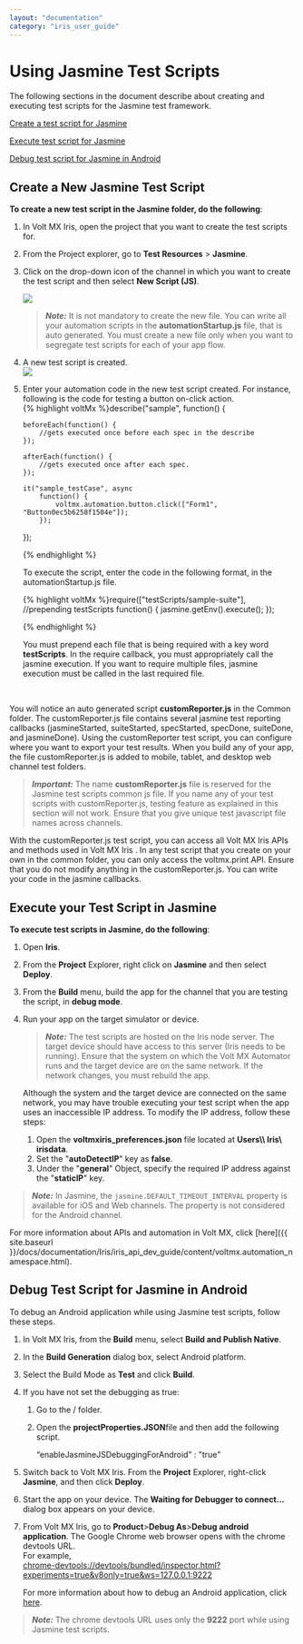 ```yaml
---
layout: "documentation"
category: "iris_user_guide"
---
```

                         


Using Jasmine Test Scripts
==========================

The following sections in the document describe about creating and executing test scripts for the Jasmine test framework.

[Create a test script for Jasmine](#create-a-new-jasmine-test-script)

[Execute test script for Jasmine](#execute-your-test-script-in-jasmine)

[Debug test script for Jasmine in Android](#debug-test-script-for-jasmine-in-android)

Create a New Jasmine Test Script
--------------------------------

**To create a new test script in the Jasmine folder, do the following**:

1.  In Volt MX Iris, open the project that you want to create the test scripts for.
2.  From the Project explorer, go to **Test Resources** > **Jasmine**.
3.  Click on the drop-down icon of the channel in which you want to create the test script and then select **New Script (JS)**.  
      
    ![](Resources/Images/createJasmineScript.png)  
    
    > **_Note:_** It is not mandatory to create the new file. You can write all your automation scripts in the **automationStartup.js** file, that is auto generated. You must create a new file only when you want to segregate test scripts for each of your app flow.
    
4.  A new test script is created.  
    ![](Resources/Images/createJasmineScript11.PNG)  
    
5.  Enter your automation code in the new test script created. For instance, following is the code for testing a button on-click action.  
    {% highlight voltMx %}describe("sample", function() {
    
        beforeEach(function() {
            //gets executed once before each spec in the describe
        });
    
        afterEach(function() {
            //gets executed once after each spec.
        });
    
        it("sample_testCase", async
            function() {
                voltmx.automation.button.click(["Form1", "Button0ec5b6258f1504e"]);
            });
    
    });
    
    {% endhighlight %}
    
    To execute the script, enter the code in the following format, in the automationStartup.js file.
    
    {% highlight voltMx %}require(["testScripts/sample-suite"], //prepending testScripts
        function() {
            jasmine.getEnv().execute();
        });
    
    {% endhighlight %}
    
    You must prepend each file that is being required with a key word **testScripts**. In the require callback, you must appropriately call the jasmine execution. If you want to require multiple files, jasmine execution must be called in the last required file.
    
     

You will notice an auto generated script **customReporter.js** in the Common folder. The customReporter.js file contains several jasmine test reporting callbacks (jasmineStarted, suiteStarted, specStarted, specDone, suiteDone, and jasmineDone). Using the customReporter test script, you can configure where you want to export your test results. When you build any of your app, the file customReporter.js is added to mobile, tablet, and desktop web channel test folders.  
  

> **_Important:_** The name **customReporter.js** file is reserved for the Jasmine test scripts common js file. If you name any of your test scripts with customReporter.js, testing feature as explained in this section will not work. Ensure that you give unique test javascript file names across channels.  

With the customReporter.js test script, you can access all Volt MX Iris APIs and methods used in Volt MX Iris . In any test script that you create on your own in the common folder, you can only access the voltmx.print API. Ensure that you do not modify anything in the customReporter.js. You can write your code in the jasmine callbacks.

Execute your Test Script in Jasmine
-----------------------------------

**To execute test scripts in Jasmine, do the following**:

1.  Open **Iris**.
2.  From the **Project** Explorer, right click on **Jasmine** and then select **Deploy**.  
    
3.  From the **Build** menu, build the app for the channel that you are testing the script, in **debug mode**.
    
4.  Run your app on the target simulator or device.
    
    > **_Note:_** The test scripts are hosted on the Iris node server. The target device should have access to this server (Iris needs to be running). Ensure that the system on which the Volt MX Automator runs and the target device are on the same network. If the network changes, you must rebuild the app.  
    
    Although the system and the target device are connected on the same network, you may have trouble executing your test script when the app uses an inaccessible IP address. To modify the IP address, follow these steps:
    
      
    
    1.  Open the **voltmxiris\_preferences.json** file located at **Users\\<user ID>\\ Iris\\ irisdata**.
    2.  Set the "**autoDetectIP**" key as **false**.
    3.  Under the "**general**" Object, specify the required IP address against the "**staticIP**" key.
    

> **_Note:_** In Jasmine, the `jasmine.DEFAULT_TIMEOUT_INTERVAL` property is available for iOS and Web channels. The property is not considered for the Android channel.

For more information about APIs and automation in Volt MX, click [here]({{ site.baseurl }}/docs/documentation/Iris/iris_api_dev_guide/content/voltmx.automation_namespace.html).

Debug Test Script for Jasmine in Android
----------------------------------------

To debug an Android application while using Jasmine test scripts, follow these steps.

1.  In Volt MX Iris, from the **Build** menu, select **Build and Publish Native**.
2.  In the **Build Generation** dialog box, select Android platform.
3.  Select the Build Mode as **Test** and click **Build**.
4.  If you have not set the debugging as true:
    1.  Go to the <workspace location>/<app name> folder.
    2.  Open the **projectProperties.JSON**file and then add the following script.  
        
        “enableJasmineJSDebuggingForAndroid” : "true"
        
5.  Switch back to Volt MX Iris. From the **Project** Explorer, right-click **Jasmine**, and then click **Deploy**.
6.  Start the app on your device. The **Waiting for Debugger to connect...** dialog box appears on your device.
7.  From Volt MX Iris, go to **Product**\>**Debug As**\>**Debug android application**. The Google Chrome web browser opens with the chrome devtools URL.  
    For example,  
    [chrome-devtools://devtools/bundled/inspector.html?experiments=true&v8only=true&ws=127.0.0.1:9222](chrome-devtools://devtools/bundled/inspector.html?experiments=true&amp;v8only=true&amp;ws=127.0.0.1:9222)  
      
    For more information about how to debug an Android application, click [here](Inline_Debugger.html#debug-javascript-for-android-in).

> **_Note:_** The chrome devtools URL uses only the **9222** port while using Jasmine test scripts.
